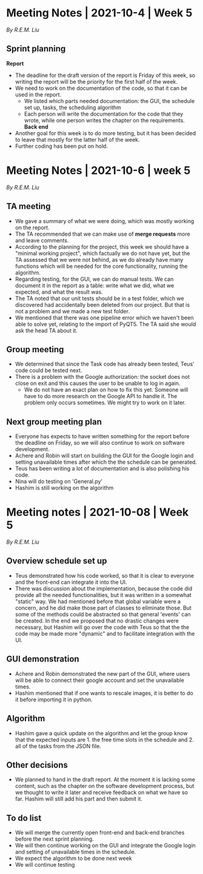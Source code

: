 
# Meeting Notes | 2021-10-4 | Week 5
*By R.E.M. Liu*
## Sprint planning
**Report**
- The deadline for the draft version of the report is Friday of this week, so writing the report will be the priority for the first half of the week.
- We need to work on the documentation of the code, so that it can be used in the report.
	- We listed which parts needed documentation: the GUI, the schedule set up, tasks, the scheduling algorithm
	- Each person will write the documentation for the code that they wrote, while one person writes the chapter on the requirements.
**Back end**
- Another goal for this week is to do more testing, but it has been decided to leave that mostly for the latter half of the week.
- Further coding has been put on hold.

# Meeting Notes | 2021-10-6 | week 5
*By R.E.M. Liu*
## TA meeting
- We gave a summary of what we were doing, which was mostly working on the report.
- The TA recommended that we can make use of **merge requests** more and leave comments.
- According to the planning for the project, this week we should have a "minimal working project", which factually we do not have yet, but the TA assessed that we were not behind, as we do already have many functions which will be needed for the core functionality, running the algorithm.
- Regarding testing, for the GUI, we can do manual tests. We can document it in the report as a table: write what we did, what we expected, and what the result was.
- The TA noted that our unit tests should be in a test folder, which we discovered had accidentally been deleted from our project. But that is not a problem and we made a new test folder.
- We mentioned that there was one pipeline error which we haven't been able to solve yet, relating to the import of PyQT5. The TA said she would ask the head TA about it.
## Group meeting
- We determined that since the Task code has already been tested, Teus' code could be tested next.
- There is a problem with the Google authorization: the socket does not close on exit and this causes the user to be unable to log in again.
	- We do not have an exact plan on how to fix this yet. Someone will have to do more research on the Google API to handle it. The problem only occurs sometimes. We might try to work on it later.
## Next group meeting plan
 - Everyone has expects to have written something for the report before the deadline on Friday, so we will also continue to work on software development.
 - Achere and Robin will start on building the GUI for the Google login and setting unavailable times after which the the schedule can be generated.
 - Teus has been writing a lot of documentation and is also polishing his code.
 - Nina will do testing on 'General.py'
 - Hashim is still working on the algorithm
# Meeting notes | 2021-10-08 | Week 5
*By R.E.M. Liu*
## Overview schedule set up
- Teus demonstrated how his code worked, so that it is clear to everyone and the front-end can integrate it into the UI.
- There was discussion about the implementation, because the code did provide all the needed functionalities, but it was written in a somewhat "static" way. We had mentioned before that global variable were a concern, and he did make those part of classes to eliminate those. But some of the methods could be abstracted so that general 'events' can be created. In the end we proposed that no drastic changes were necessary, but Hashim will go over the code with Teus so that the the code may be made more "dynamic" and to facilitate integration with the UI.
## GUI demonstration
- Achere and Robin demonstrated the new part of the GUI, where users will be able to connect their google account and set the unavailable times.
- Hashim mentioned that if one wants to rescale images, it is better to do it before importing it in python.
## Algorithm
- Hashim gave a quick update on the algorithm and let the group know that the expected inputs are 1. the free time slots in the schedule and 2. all of the tasks from the JSON file.
## Other decisions
 - We planned to hand in the draft report. At the moment it is lacking some content, such as the chapter on the software development process, but we thought to write it later and receive feedback on what we have so far. Hashim will still add his part and then submit it.
## To do list
 - We will merge the currently open front-end and back-end branches before the next sprint planning.
 - We will then continue working on the GUI and integrate the Google login and setting of unavailable times in the schedule.
 - We expect the algorithm to be done next week
 - We will continue testing
